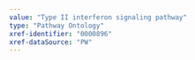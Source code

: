 ```yaml
---
value: "Type II interferon signaling pathway"
type: "Pathway Ontology"
xref-identifier: "0000896"
xref-dataSource: "PW"
---
```

